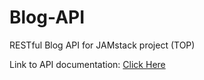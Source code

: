 # Blog-API
RESTful Blog API for JAMstack project (TOP)

Link to API documentation: <a href="https://documenter.getpostman.com/view/44451419/2sB2qgeJBS">Click Here</a>
